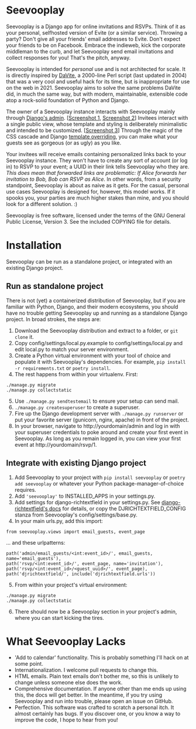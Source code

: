 # Seevooplay

Seevooplay is a Django app for online invitations and RSVPs. Think of it as your personal, selfhosted version of Evite (or a similar service). Throwing a party? Don't give all your friends' email addresses to Evite. Don't expect your friends to be on Facebook. Embrace the indieweb, kick the corporate middleman to the curb, and let Seevooplay send email invitations and collect responses for you! That's the pitch, anyway.

Seevooplay is intended for *personal* use and is not architected for scale. It is directly inspired by [DaVite](http://marginalhacks.com/Hacks/DaVite/), a 2000-line Perl script (last updated in 2004) that was a very cool and useful hack for its time, but is inappropriate for use on the web in 2021. Seevooplay aims to solve the same problems DaVite did, in much the same way, but with modern, maintainable, extensible code atop a rock-solid foundation of Python and Django.

The owner of a Seevooplay instance interacts with Seevooplay mainly through [Django's admin](https://docs.djangoproject.com/en/3.2/ref/contrib/admin/). [[Screenshot 1](https://user-images.githubusercontent.com/782716/129496242-c791d261-0d5f-43a7-b65d-b8759685b9af.png), [Screenshot 2](https://user-images.githubusercontent.com/782716/129496271-2591b149-db9f-41bd-96ab-9cad18e91c08.png)] Invitees interact with a single public view, whose template and styling is deliberately minimalistic and intended to be customized. [[Screenshot 3](https://user-images.githubusercontent.com/782716/129496302-b2ebeff9-c73b-49cc-b971-706db8589f05.png)] Through the magic of the CSS cascade and Django [template overriding](https://docs.djangoproject.com/en/3.2/howto/overriding-templates/), you can make what your guests see as gorgeous (or as ugly) as you like.

Your invitees will receive emails containing personalized links back to your Seevooplay instance. They won't have to create any sort of account (or log in) to RSVP to your event; a UUID in their link tells Seevooplay who they are.  *This does mean that forwarded links are problematic: If Alice forwards her invitation to Bob, Bob can RSVP as Alice.* In other words, from a security standpoint, Seevooplay is about as naive as it gets. For the casual, personal use cases Seevooplay is designed for, however, this model works. If it spooks you, your parties are much higher stakes than mine, and you should look for a different solution. :)

Seevooplay is free software, licensed under the terms of the GNU General Public License, Version 3. See the included COPYING file for details.

# Installation

Seevooplay can be run as a standalone project, or integrated with an existing Django project.

## Run as standalone project

There is not (yet) a containerized distribution of Seevooplay, but if you are familiar with Python, Django, and their modern ecosystems, you should have no trouble getting Seevooplay up and running as a standalone Django project. In broad strokes, the steps are:

1. Download the Seevooplay distribution and extract to a folder, or `git clone` it.
2. Copy config/settings/local.py.example to config/settings/local.py and edit local.py to match your server environment.
3. Create a Python virtual environment with your tool of choice and populate it with Seevooplay's dependencies. For example, `pip install -r requirements.txt` or `poetry install`.
4. The rest happens from within your virtualenv. First:
```
./manage.py migrate
./manage.py collectstatic
```
5. Use `./manage.py sendtestemail` to ensure your setup can send mail.
6. `./manage.py createsuperuser` to create a superuser.
7. Fire up the Django development server with `./manage.py runserver` or put your favorite server (gunicorn, nginx, apache) in front of the project.
8. In your browser, navigate to http://yourdomain/admin and log in with your superuser credentials to poke around and create your first event in Seevooplay. As long as you remain logged in, you can view your first event at http://yourdomain/rsvp/1.

## Integrate with existing Django project

1. Add Seevooplay to your project with `pip install seevooplay` or `poetry add seevooplay` or whatever your Python package-manager-of-choice requires.
2. Add ``'seevooplay'`` to INSTALLED_APPS in your settings.py.
3. Add settings for django-richtextfield in your settings.py. See [django-richtextfield's docs](https://github.com/jaap3/django-richtextfield#django-rich-text-field) for details, or copy the DJRICHTEXTFIELD_CONFIG stanza from Seevooplay's config/settings/base.py.
4. In your main urls.py, add this import:
```
from seevooplay.views import email_guests, event_page
```
... and these urlpatterns:
```
path('admin/email_guests/<int:event_id>/', email_guests, name='email_guests'),
path('rsvp/<int:event_id>/', event_page, name='invitation'),
path('rsvp/<int:event_id>/<guest_uuid>/', event_page),
path('djrichtextfield/', include('djrichtextfield.urls'))
```
5. From within your project's virtual environment:
```
./manage.py migrate
./manage.py collectstatic
```
6. There should now be a Seevooplay section in your project's admin, where you can start kicking the tires.

# What Seevooplay Lacks

- 'Add to calendar' functionality. This is probably something I'll hack on at some point.
- Internationalization. I welcome pull requests to change this.
- HTML emails. Plain text emails don't bother me, so this is unlikely to change unless someone else does the work.
- Comprehensive documentation. If anyone other than me ends up using this, the docs will get better. In the meantime, if you try using Seevooplay and run into trouble, please open an issue on GitHub.
- Perfection. This software was crafted to scratch a personal itch. It almost certainly has bugs. If you discover one, or you know a way to improve the code, I hope to hear from you!

